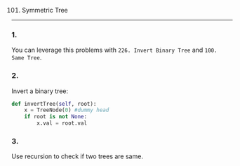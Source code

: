 101. Symmetric Tree
---

### 1.
You can leverage this problems with `226. Invert Binary Tree` and `100. Same Tree`.


### 2.
Invert a binary tree:

``` python
def invertTree(self, root):
    x = TreeNode(0) #dummy head
    if root is not None:
        x.val = root.val

```

### 3.
Use recursion to check if two trees are same.

``` python

```
